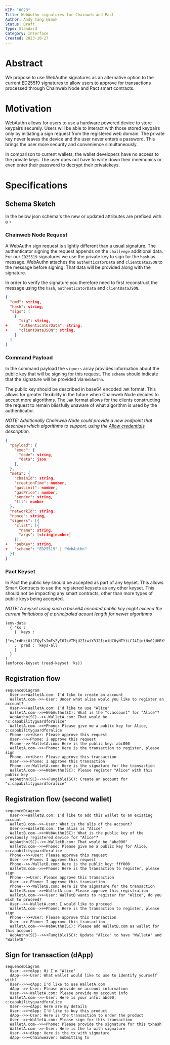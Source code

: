 ```yaml
---
KIP: "0023"
Title: WebAuthn signatures for Chainweb and Pact
Author: Andy Tang @EnoF
Status: Draft
Type: Standard
Category: Interface
Created: 2023-10-27
---
```


# Abstract

We propose to use WebAuthn signatures as an alternative option to the current
ED25519 signatures to allow users to approve for transactions processed through
Chainweb Node and Pact smart contracts.

# Motivation

WebAuthn allows for users to use a hardware powered device to store keypairs securely.
Users will be able to interact with those stored keypairs only by initiating a sign
request from the registered web domain. The private key never leaves the device
and the user never enters a password. This brings the user more security and convenience
simultaneously.

In comparison to current wallets, the wallet developers have no access to the
private keys. The user does not have to write down their mnemonics or even enter
their password to decrypt their privatekeys.

# Specifications

## Schema Sketch

In the below json schema's the new or updated attributes are prefixed with a `+`

### Chainweb Node Request

A WebAuthn sign request is slightly different than a usual signature. The authenticator
signing the request appends on the `challenge` additional data. For our `ED25519` signatures
we use the private key to sign for the `hash` as message. WebAuthn attaches the
`authenticatorData` and `clientDataJSON` to the message before signing. That data
will be provided along with the signature.

In order to verify the signature you therefore need to first reconstruct the message
using the `hash`, `authenticatorData` and `clientDataJSON`.

```json
{
  "cmd": string,
  "hash": string,
  "sigs": [
    {
      "sig": string,
+     "authenticatorData": string,
+     "clientDataJSON": string,
    }
  ]
}
```

### Command Payload

In the command payload the `signers` array provides information about the
public key that will be signing for this request. The `scheme` should
indicate that the signature will be provided via `WebAuthn`.

The public key should be described in base64 encoded `JWK` format. This
allows for greater flexibility in the future when Chainweb Node decides to
accept more algorithms. The `JWK` format allows for the clients constructing
the request to remain blissfully unaware of what algorithm is used by the
authenticator.

_NOTE: Additionally Chainweb Node could provide a new endpoint that describes which_
_algorithms to support, using the [Allow credentials](https://www.w3.org/TR/webauthn-2/#dom-publickeycredentialrequestoptions-allowcredentials)_
_description._

```json
{
  "payload": {
    "exec": {
      "code": string,
      "data": json
    },
  },
  "meta": {
    "chainId": string,
    "creationTime": number,
    "gasLimit": number,
    "gasPrice": number,
    "sender": string,
    "ttl": number
  },
  "networkId": string,
  "nonce": string,
  "signers": [{
    "clist": [{
      "name": string,
      "args": [string|number]
    }],
+   "pubKey": string,
+   "scheme": "ED25519" | "WebAuthn"
  }]
}
```

### Pact Keyset

In Pact the public key should be accepted as part of any keyset.
This allows Smart Contracts to use the registered keysets as any other
keyset. This should not be impacting any smart contracts, other than
more types of public keys being accepted.

_NOTE: A keyset using such a base64 encoded public key might exceed_
_the current limitations of a principaled acount length for newer algorithms_

```pact
(env-data
  { 'ks :
    { 'keys :
    ["eyJrdHkiOiJFQyIsImFsZyI6IkVTMjU2IiwiY3J2IjoiUC0yNTYiLCJ4IjoiNy02UHRXYmxhNUdUSTJaZ3VpTU43UXhaTmZKQXlXTzAzTDRaUHVoSG5ydyIsInkiOiI0UlVuOU54eWRUdU5DOTR5YWx6RUV4c2pianJsVy1xbkV4REg0emM3aUIwIn0"]
    , 'pred : 'keys-all
    }
  }
)
(enforce-keyset (read-keyset 'ks))
```

## Registration flow

```mermaid
sequenceDiagram
  User->>+WalletA.com: I'd like to create an account
  WalletA.com-->>-User: Under what alias would you like to register an account?
  User->>+WalletA.com: I'd like to use "Alice"
  WalletA.com-->>+WebAuthn(SC): What is the "c:account" for "Alice"?
  WebAuthn(SC)-->>-WalletA.com: That would be "c:capabilityguardforalice"
  WalletA.com-->>+Phone: Please give me a public key for Alice, c:capabilityguardforalice
  Phone-->>+User: Please approve this request
  User-->>-Phone: I approve this request
  Phone-->>-WalletA.com: Here is the public key: abc000
  WalletA.com-->>+Phone: Here is the transaction to register, please sign
  Phone-->>+User: Please approve this transaction
  User-->>-Phone: I approve this transaction
  Phone-->>-WalletA.com: Here is the signature for the transaction
  WalletA.com-->>+WebAuthn(SC): Please register "Alice" with this public key
  WebAuthn(SC)-->>+Fungible(SC): Create an account for "c:capabilityguardforalice"

```

## Registration flow (second wallet)

```mermaid
sequenceDiagram
  User->>+WalletB.com: I'd like to add this wallet to an existing account
  WalletB.com-->>-User: What is the alis of the account?
  User->>+WalletB.com: The alias is "Alice"
  WalletB.com-->>+WebAuthn(SC): What is the public key of the previously registered device for "Alice"?
  WebAuthn(SC)-->>-WalletB.com: That would be "abc000"
  WalletB.com-->>+Phone: Please give me a public key for Alice, c:capabilityguardforalice
  Phone-->>+User: Please approve this request
  User-->>-Phone: I approve this request
  Phone-->>-WalletB.com: Here is the public key: fff000
  WalletB.com-->>+Phone: Here is the transaction to register, please sign
  Phone-->+User: Please approve this transaction
  User-->>-Phone: I approve this transaction
  Phone-->>-WalletB.com: Here is the signature for the transaction
  WalletB.com-->>+WalletA.com: Please approve this registration
  WalletA.com-->>+User: WalletB wants to register for "Alice", do you wish to proceed?
  User-->>-WalletA.com: I would like to proceed
  WalletA.com-->>+Phone: Here is the transaction to register, please sign
  Phone-->>+User: Please approve this transaction
  User-->>-Phone: I approve this transaction
  WalletA.com-->>+WebAuthn(SC): Please add WalletB.com as wallet for this account
  WebAuthn(SC)-->>+Fungible(SC): Update "Alice" to have "WalletA" and "WalletB"
```

## Sign for transaction (dApp)

```mermaid
sequenceDiagram
  User-->>+dApp: Hi I'm "Alice"
  dApp-->>-User: What wallet would like to use to identify yourself with?
  User-->>+dApp: I'd like to use WalletA.com
  dApp-->>-User: Please provide me account information
  User-->>+WalletA.com: Please provide my account info
  WalletA.com-->>-User: Here is your info: abc00, c:capabilityguardforalice
  User-->>+dApp: Here are my details
  User-->>+dApp: I'd like to buy this product
  dApp-->>-User: Here is the transaction to order the product
  User-->>+WalletA.com: Please sign for this transaction
  WalletA.com-->>+Phone: Please provide the signature for this txhash
  WalletA.com-->>-User: Here is the tx with signature
  User-->>+dApp: Here is the tx with signature
  dApp-->>+Chainweaver: Submitting tx
```
